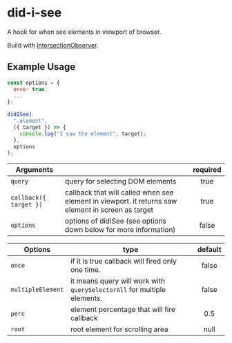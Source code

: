 # did-i-see

A hook for when see elements in viewport of browser.

Build with [IntersectionObserver](https://developer.mozilla.org/en-US/docs/Web/API/Intersection_Observer_API).

## Example Usage

```js
const options = {
  once: true,
  ...
};

didISee(
  ".element",
  ({ target }) => {
    console.log("I saw the element", target);
  },
  options
);
```

| Arguments              |                                                                                                    | required |
| ---------------------- | -------------------------------------------------------------------------------------------------- | :------: |
| `query`                | query for selecting DOM elements                                                                   |   true   |
| `callback({ target })` | callback that will called when see element in viewport. it returns saw element in screen as target |   true   |
| `options`              | options of didISee (see options down below for more information)                                   |  false   |

| Options           | type                                                                    | default |
| ----------------- | ----------------------------------------------------------------------- | :-----: |
| `once`            | if it is true callback will fired only one time.                        |  false  |
| `multipleElement` | it means query will work with `querySelectorAll` for multiple elements. |  false  |
| `perc`            | element percentage that will fire callback                              |   0.5   |
| `root`            | root element for scrolling area                                         |  null   |
